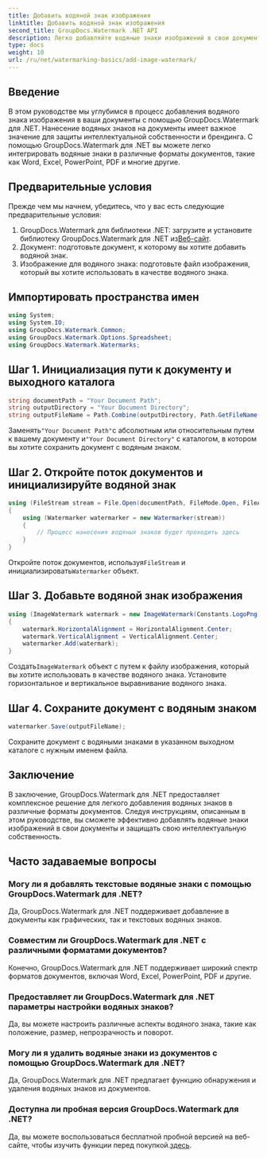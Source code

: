 ```yaml
---
title: Добавить водяной знак изображения
linktitle: Добавить водяной знак изображения
second_title: GroupDocs.Watermark .NET API
description: Легко добавляйте водяные знаки изображений в свои документы с помощью GroupDocs.Watermark для .NET. Защитите свою интеллектуальную собственность с легкостью.
type: docs
weight: 10
url: /ru/net/watermarking-basics/add-image-watermark/
---
```

## Введение
В этом руководстве мы углубимся в процесс добавления водяного знака изображения в ваши документы с помощью GroupDocs.Watermark для .NET. Нанесение водяных знаков на документы имеет важное значение для защиты интеллектуальной собственности и брендинга. С помощью GroupDocs.Watermark для .NET вы можете легко интегрировать водяные знаки в различные форматы документов, такие как Word, Excel, PowerPoint, PDF и многие другие.
## Предварительные условия
Прежде чем мы начнем, убедитесь, что у вас есть следующие предварительные условия:
1.  GroupDocs.Watermark для библиотеки .NET: загрузите и установите библиотеку GroupDocs.Watermark для .NET из[Веб-сайт](https://releases.groupdocs.com/Watermark/net/).
2. Документ: подготовьте документ, к которому вы хотите добавить водяной знак.
3. Изображение для водяного знака: подготовьте файл изображения, который вы хотите использовать в качестве водяного знака.

## Импортировать пространства имен
```csharp
using System;
using System.IO;
using GroupDocs.Watermark.Common;
using GroupDocs.Watermark.Options.Spreadsheet;
using GroupDocs.Watermark.Watermarks;
```
## Шаг 1. Инициализация пути к документу и выходного каталога
```csharp
string documentPath = "Your Document Path";
string outputDirectory = "Your Document Directory";
string outputFileName = Path.Combine(outputDirectory, Path.GetFileName(documentPath));
```
 Заменять`"Your Document Path"`с абсолютным или относительным путем к вашему документу и`"Your Document Directory"` с каталогом, в котором вы хотите сохранить документ с водяным знаком.
## Шаг 2. Откройте поток документов и инициализируйте водяной знак
```csharp
using (FileStream stream = File.Open(documentPath, FileMode.Open, FileAccess.ReadWrite))
{
    using (Watermarker watermarker = new Watermarker(stream))
    {
        // Процесс нанесения водяных знаков будет проходить здесь
    }
}
```
 Откройте поток документов, используя`FileStream` и инициализировать`Watermarker` объект.
## Шаг 3. Добавьте водяной знак изображения
```csharp
using (ImageWatermark watermark = new ImageWatermark(Constants.LogoPng))
{
    watermark.HorizontalAlignment = HorizontalAlignment.Center;
    watermark.VerticalAlignment = VerticalAlignment.Center;
    watermarker.Add(watermark);
}
```
 Создать`ImageWatermark` объект с путем к файлу изображения, который вы хотите использовать в качестве водяного знака. Установите горизонтальное и вертикальное выравнивание водяного знака.
## Шаг 4. Сохраните документ с водяным знаком
```csharp
watermarker.Save(outputFileName);
```
Сохраните документ с водяными знаками в указанном выходном каталоге с нужным именем файла.

## Заключение
В заключение, GroupDocs.Watermark для .NET предоставляет комплексное решение для легкого добавления водяных знаков в различные форматы документов. Следуя инструкциям, описанным в этом руководстве, вы сможете эффективно добавлять водяные знаки изображений в свои документы и защищать свою интеллектуальную собственность.
## Часто задаваемые вопросы
### Могу ли я добавлять текстовые водяные знаки с помощью GroupDocs.Watermark для .NET?
Да, GroupDocs.Watermark для .NET поддерживает добавление в документы как графических, так и текстовых водяных знаков.
### Совместим ли GroupDocs.Watermark для .NET с различными форматами документов?
Конечно, GroupDocs.Watermark для .NET поддерживает широкий спектр форматов документов, включая Word, Excel, PowerPoint, PDF и другие.
### Предоставляет ли GroupDocs.Watermark для .NET параметры настройки водяных знаков?
Да, вы можете настроить различные аспекты водяного знака, такие как положение, размер, непрозрачность и поворот.
### Могу ли я удалить водяные знаки из документов с помощью GroupDocs.Watermark для .NET?
Да, GroupDocs.Watermark для .NET предлагает функцию обнаружения и удаления водяных знаков из документов.
### Доступна ли пробная версия GroupDocs.Watermark для .NET?
 Да, вы можете воспользоваться бесплатной пробной версией на веб-сайте, чтобы изучить функции перед покупкой.[здесь](https://releases.groupdocs.com/).